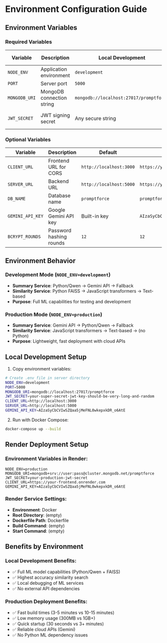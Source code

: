# Environment Configuration Guide

## Environment Variables

### Required Variables

| Variable | Description | Local Development | Production (Render) |
|----------|-------------|-------------------|---------------------|
| `NODE_ENV` | Application environment | `development` | `production` |
| `PORT` | Server port | `5000` | `5000` |
| `MONGODB_URI` | MongoDB connection string | `mongodb://localhost:27017/promptforce` | Your MongoDB Atlas URI |
| `JWT_SECRET` | JWT signing secret | Any secure string | Secure random string |

### Optional Variables

| Variable | Description | Default | Example |
|----------|-------------|---------|---------|
| `CLIENT_URL` | Frontend URL for CORS | `http://localhost:3000` | `https://your-frontend.onrender.com` |
| `SERVER_URL` | Backend URL | `http://localhost:5000` | `https://your-backend.onrender.com` |
| `DB_NAME` | Database name | `promptforce` | `promptforce` |
| `GEMINI_API_KEY` | Google Gemini API key | Built-in key | `AIzaSyCbCVIwSZQaa5jMeFNL0wkepxkDR_o6AtE` |
| `BCRYPT_ROUNDS` | Password hashing rounds | `12` | `12` |

## Environment Behavior

### Development Mode (`NODE_ENV=development`)
- **Summary Service**: Python/Qwen → Gemini API → Fallback
- **Similarity Service**: Python FAISS → JavaScript transformers → Text-based
- **Purpose**: Full ML capabilities for testing and development

### Production Mode (`NODE_ENV=production`) 
- **Summary Service**: Gemini API → Python/Qwen → Fallback
- **Similarity Service**: JavaScript transformers → Text-based → (no Python)
- **Purpose**: Lightweight, fast deployment with cloud APIs

## Local Development Setup

1. Copy environment variables:
```bash
# Create .env file in server directory
NODE_ENV=development
PORT=5000
MONGODB_URI=mongodb://localhost:27017/promptforce
JWT_SECRET=your-super-secret-jwt-key-should-be-very-long-and-random
CLIENT_URL=http://localhost:3000
SERVER_URL=http://localhost:5000
GEMINI_API_KEY=AIzaSyCbCVIwSZQaa5jMeFNL0wkepxkDR_o6AtE
```

2. Run with Docker Compose:
```bash
docker-compose up --build
```

## Render Deployment Setup

### Environment Variables in Render:
```
NODE_ENV=production
MONGODB_URI=mongodb+srv://user:pass@cluster.mongodb.net/promptforce
JWT_SECRET=your-production-jwt-secret
CLIENT_URL=https://your-frontend.onrender.com
GEMINI_API_KEY=AIzaSyCbCVIwSZQaa5jMeFNL0wkepxkDR_o6AtE
```

### Render Service Settings:
- **Environment**: Docker
- **Root Directory**: (empty)
- **Dockerfile Path**: Dockerfile
- **Build Command**: (empty)
- **Start Command**: (empty)

## Benefits by Environment

### Local Development Benefits:
- ✅ Full ML model capabilities (Python/Qwen + FAISS)
- ✅ Highest accuracy similarity search
- ✅ Local debugging of ML services
- ✅ No external API dependencies

### Production Deployment Benefits:
- ✅ Fast build times (3-5 minutes vs 10-15 minutes)
- ✅ Low memory usage (300MB vs 1GB+)
- ✅ Quick startup (30 seconds vs 3+ minutes)
- ✅ Reliable cloud APIs (Gemini)
- ✅ No Python ML dependency issues 